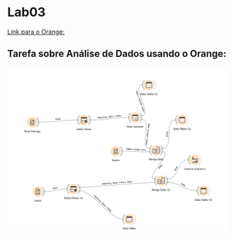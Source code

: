# Lab03 
[Link para o Orange:](https://github.com/juliokiyoshi/mc536/blob/master/lab3/orange/lab03.ows) 

## Tarefa sobre Análise de Dados usando o Orange:
![](images/lab03-img.png)
